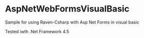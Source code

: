 # AspNetWebFormsVisualBasic
Sample for using Raven-Csharp with Asp Net Forms in visual basic

Tested iwth .Net Framework 4.5
